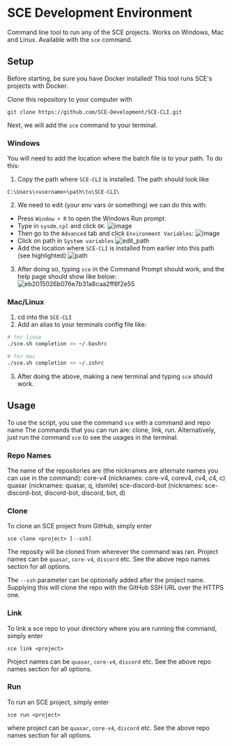 # SCE Development Environment
Command line tool to run any of the SCE projects. Works on Windows, Mac and
 Linux. Available with the `sce` command.

## Setup
Before starting, be sure you have Docker installed! This tool
 runs SCE's projects with Docker.

Clone this repository to your computer with
```
git clone https://github.com/SCE-Development/SCE-CLI.git
```
Next, we will add the `sce` command to your terminal.

### Windows
You will need to add the location where the batch file is to your path. To do
 this:
1. Copy the path where `SCE-CLI` is installed. The path should look like
```
C:\Users\<username>\path\to\SCE-CLI\
```
2. We need to edit (your env vars or something) we can do this with:
- Press `Window + R` to open the Windows Run prompt.
- Type in `sysdm.cpl` and click `OK`.
![image](https://phoenixnap.com/kb/wp-content/uploads/2021/04/setting-environment-variables-in-windows-06.png)
- Then go to the `Advanced` tab and click `Environment Variables`:
![image](https://phoenixnap.com/kb/wp-content/uploads/2021/04/setting-environment-variables-in-windows-07.png)
- Click on path in `System variables`
![edit_path](https://user-images.githubusercontent.com/10038262/180634975-6a7c7947-5560-4df6-bd5a-3d8bda033c70.png)
- Add the location where `SCE-CLI` is installed from earlier into
 this path (see highlighted)
![path](https://user-images.githubusercontent.com/10038262/180634962-abd4ba91-30a2-47e7-8c50-4cc26a41b669.png)
3. After doing so, typing `sce` in the Command Prompt
 should work, and the help page should show like below:
![eb2015026b076e7b31a8caa2ff8f2e55](https://user-images.githubusercontent.com/10038262/180635207-2ea70c08-003f-4f59-95f8-35817bc6a51b.png)

### Mac/Linux
1. cd into the `SCE-CLI`
2. Add an alias to your terminals config file like:
```sh
# for linux
./sce.sh completion >> ~/.bashrc

# for mac
./sce.sh completion >> ~/.zshrc
```
3. After doing the above, making a new terminal and typing `sce` should work.

## Usage
To use the script, you use the command `sce` with a command and repo name
The commands that you can run are: clone, link, run.
Alternatively, just run the command `sce` to see the usages in the terminal.
### Repo Names
The name of the repositories are (the nicknames are alternate names you can use in the command):
core-v4 (nicknames: core-v4, corev4, cv4, c4, c) 
quasar (nicknames: quasar, q, idsmile)
sce-discord-bot (nicknames: sce-discord-bot, discord-bot, discord, bot, d)

### Clone
To clone an SCE project from GitHub, simply enter
```
sce clone <project> [--ssh]
```
The reposity will be cloned from wherever the command was ran.
Project names can be `quasar`, `core-v4`, `discord` etc. See the above repo
 names section for all options.

The `--ssh` parameter can be optionally added after the project name.
 Supplying this will clone the repo with the GitHub SSH URL over the
 HTTPS one.

### Link
To link a sce repo to your directory where you are running the command, simply enter
```
sce link <project>
```
Project names can be `quasar`, `core-v4`, `discord` etc. See the above repo
 names section for all options.

### Run
To run an SCE project, simply enter

```
sce run <project>
```
where project can be `quasar`, `core-v4`, `discord` etc. See the above repo
 names section for all options.

